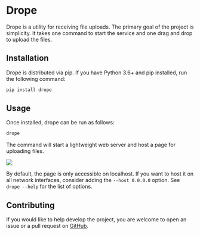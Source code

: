 # Drope

Drope is a utility for receiving file uploads. The primary goal of the project is simplicity. It takes one command to start the service and one drag and drop to upload the files.

## Installation

Drope is distributed via pip. If you have Python 3.6+ and pip installed, run the following command:

```bash
pip install drope
```

## Usage

Once installed, drope can be run as follows:

```bash
drope
```

The command will start a lightweight web server and host a page for uploading files.

![](docs/example.png)

By default, the page is only accessible on localhost. If you want to host it on all network interfaces, consider adding the `--host 0.0.0.0` option. See `drope --help` for the list of options.

## Contributing

If you would like to help develop the project, you are welcome to open an issue or a pull request on [GitHub](https://github.com/jvstme/drope).

